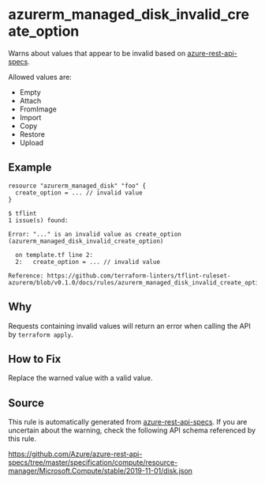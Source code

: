 <!--- This file generated by `tools/apispec-rule-gen/main.go`. DO NOT EDIT --->

# azurerm_managed_disk_invalid_create_option

Warns about values that appear to be invalid based on [azure-rest-api-specs](https://github.com/Azure/azure-rest-api-specs).

Allowed values are:
- Empty
- Attach
- FromImage
- Import
- Copy
- Restore
- Upload

## Example

```hcl
resource "azurerm_managed_disk" "foo" {
  create_option = ... // invalid value
}
```

```
$ tflint
1 issue(s) found:

Error: "..." is an invalid value as create_option (azurerm_managed_disk_invalid_create_option)

  on template.tf line 2:
  2:   create_option = ... // invalid value

Reference: https://github.com/terraform-linters/tflint-ruleset-azurerm/blob/v0.1.0/docs/rules/azurerm_managed_disk_invalid_create_option.md

```

## Why

Requests containing invalid values will return an error when calling the API by `terraform apply`.

## How to Fix

Replace the warned value with a valid value.

## Source

This rule is automatically generated from [azure-rest-api-specs](https://github.com/Azure/azure-rest-api-specs). If you are uncertain about the warning, check the following API schema referenced by this rule.

https://github.com/Azure/azure-rest-api-specs/tree/master/specification/compute/resource-manager/Microsoft.Compute/stable/2019-11-01/disk.json
